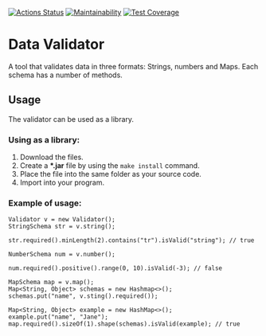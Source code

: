 [![Actions Status](https://github.com/geoworo/java-project-78/workflows/hexlet-check/badge.svg)](https://github.com/geoworo/java-project-78/actions)
[![Maintainability](https://api.codeclimate.com/v1/badges/58a45cdbf453252a65f6/maintainability)](https://codeclimate.com/github/geoworo/java-project-78/maintainability)
[![Test Coverage](https://api.codeclimate.com/v1/badges/58a45cdbf453252a65f6/test_coverage)](https://codeclimate.com/github/geoworo/java-project-78/test_coverage)

# Data Validator 
A tool that validates data in three formats: Strings, numbers and Maps.
Each schema has a number of methods. 

## Usage
The validator can be used as a library.

### Using as a library:
1. Download the files.
2. Create a **\*.jar** file by using the `make install` command.
3. Place the file into the same folder as your source code.
4. Import into your program.

### Example of usage:

```
Validator v = new Validator();
StringSchema str = v.string();

str.required().minLength(2).contains("tr").isValid("string"); // true

NumberSchema num = v.number();

num.required().positive().range(0, 10).isValid(-3); // false

MapSchema map = v.map();
Map<String, Object> schemas = new Hashmap<>();
schemas.put("name", v.sting().required());

Map<String, Object> example = new HashMap<>();
example.put("name", "Jane");
map.required().sizeOf(1).shape(schemas).isValid(example); // true
```
